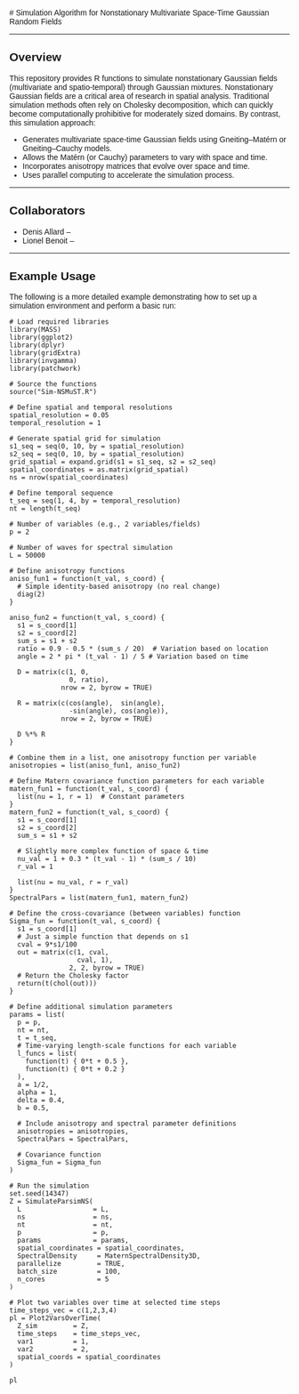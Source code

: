 <!DOCTYPE html>
<html>
# Simulation Algorithm for Nonstationary Multivariate Space-Time Gaussian Random Fields
<body style="font-family: Arial, sans-serif;">

<hr />

<h2 id="overview">Overview</h2>
<p>
This repository provides R functions to simulate nonstationary Gaussian fields (multivariate and spatio-temporal) through Gaussian mixtures. 
Nonstationary Gaussian fields are a critical area of research in spatial analysis. Traditional simulation methods often rely on Cholesky decomposition, 
which can quickly become computationally prohibitive for moderately sized domains. By contrast, this simulation approach:
</p>
<ul>
  <li>Generates multivariate space-time Gaussian fields using Gneiting–Matérn or Gneiting–Cauchy models.</li>
  <li>Allows the Matérn (or Cauchy) parameters to vary with space and time.</li>
  <li>Incorporates anisotropy matrices that evolve over space and time.</li>
  <li>Uses parallel computing to accelerate the simulation process.</li>
</ul>

<hr />

<h2 id="collaborators">Collaborators</h2>
<ul>
  <li>Denis Allard &ndash; 
  <li>Lionel Benoit &ndash; 
</ul>

<hr />

<h2 id="example-usage">Example Usage</h2>
<p>The following is a more detailed example demonstrating how to set up a simulation environment and perform a basic run:</p>

<pre><code># Load required libraries
library(MASS)
library(ggplot2)
library(dplyr)
library(gridExtra)
library(invgamma)
library(patchwork)

# Source the functions
source("Sim-NSMuST.R")  

# Define spatial and temporal resolutions
spatial_resolution = 0.05
temporal_resolution = 1

# Generate spatial grid for simulation
s1_seq = seq(0, 10, by = spatial_resolution)
s2_seq = seq(0, 10, by = spatial_resolution)
grid_spatial = expand.grid(s1 = s1_seq, s2 = s2_seq)
spatial_coordinates = as.matrix(grid_spatial) 
ns = nrow(spatial_coordinates)   

# Define temporal sequence
t_seq = seq(1, 4, by = temporal_resolution)
nt = length(t_seq)  

# Number of variables (e.g., 2 variables/fields)
p = 2 

# Number of waves for spectral simulation
L = 50000

# Define anisotropy functions
aniso_fun1 = function(t_val, s_coord) {
  # Simple identity-based anisotropy (no real change)
  diag(2)
}

aniso_fun2 = function(t_val, s_coord) {
  s1 = s_coord[1]
  s2 = s_coord[2]
  sum_s = s1 + s2
  ratio = 0.9 - 0.5 * (sum_s / 20)  # Variation based on location
  angle = 2 * pi * (t_val - 1) / 5 # Variation based on time
  
  D = matrix(c(1, 0,
               0, ratio),
             nrow = 2, byrow = TRUE)
  
  R = matrix(c(cos(angle),  sin(angle),
               -sin(angle), cos(angle)),
             nrow = 2, byrow = TRUE)
  
  D %*% R
}

# Combine them in a list, one anisotropy function per variable
anisotropies = list(aniso_fun1, aniso_fun2)

# Define Matern covariance function parameters for each variable
matern_fun1 = function(t_val, s_coord) {
  list(nu = 1, r = 1)  # Constant parameters
}
matern_fun2 = function(t_val, s_coord) {
  s1 = s_coord[1]
  s2 = s_coord[2]
  sum_s = s1 + s2
  
  # Slightly more complex function of space & time
  nu_val = 1 + 0.3 * (t_val - 1) * (sum_s / 10)
  r_val = 1
  
  list(nu = nu_val, r = r_val)
}
SpectralPars = list(matern_fun1, matern_fun2)

# Define the cross-covariance (between variables) function
Sigma_fun = function(t_val, s_coord) {
  s1 = s_coord[1]
  # Just a simple function that depends on s1
  cval = 9*s1/100
  out = matrix(c(1, cval,
                 cval, 1), 
               2, 2, byrow = TRUE)
  # Return the Cholesky factor
  return(t(chol(out)))
}

# Define additional simulation parameters
params = list(
  p = p,
  nt = nt,
  t = t_seq,
  # Time-varying length-scale functions for each variable
  l_funcs = list(
    function(t) { 0*t + 0.5 },
    function(t) { 0*t + 0.2 }
  ),
  a = 1/2,
  alpha = 1,
  delta = 0.4,
  b = 0.5,
  
  # Include anisotropy and spectral parameter definitions
  anisotropies = anisotropies,
  SpectralPars = SpectralPars,
  
  # Covariance function
  Sigma_fun = Sigma_fun
)

# Run the simulation
set.seed(14347)  
Z = SimulateParsimNS(
  L                  = L,
  ns                 = ns,
  nt                 = nt,
  p                  = p,
  params             = params,
  spatial_coordinates = spatial_coordinates,
  SpectralDensity     = MaternSpectralDensity3D,
  parallelize         = TRUE, 
  batch_size          = 100,
  n_cores             = 5
)

# Plot two variables over time at selected time steps
time_steps_vec = c(1,2,3,4)
pl = Plot2VarsOverTime(
  Z_sim         = Z,
  time_steps    = time_steps_vec,
  var1          = 1,
  var2          = 2,
  spatial_coords = spatial_coordinates
)

pl
</code></pre>
</body>
</html>
